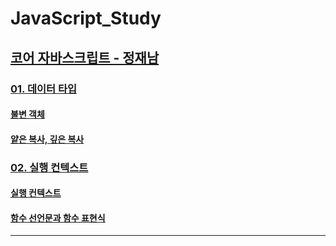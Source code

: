 # JavaScript_Study

## [코어 자바스크립트 - 정재남](https://github.com/YUJO42/JavaScript_Study/tree/master/Core_JavaScript)

### [01. 데이터 타입](https://github.com/YUJO42/JavaScript_Study/tree/master/Core_JavaScript/01_Data_Type)
#### [불변 객체](https://github.com/YUJO42/JavaScript_Study/blob/master/Core_JavaScript/01_Data_Type/ImmutableObject.md)
#### [얕은 복사, 깊은 복사](https://github.com/YUJO42/JavaScript_Study/blob/master/Core_JavaScript/01_Data_Type/shallowCopy_deepCopy.md)

### [02. 실행 컨텍스트](https://github.com/YUJO42/JavaScript_Study/tree/master/Core_JavaScript/02_Execution_Context)
#### [실행 컨텍스트](https://github.com/YUJO42/JavaScript_Study/blob/master/Core_JavaScript/02_Execution_Context/executionContext.md)
#### [함수 선언문과 함수 표현식](https://github.com/YUJO42/JavaScript_Study/blob/master/Core_JavaScript/02_Execution_Context/function.md)
---

